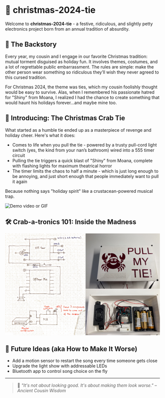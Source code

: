 # 🎄 christmas-2024-tie

Welcome to **christmas-2024-tie** - a festive, ridiculous, and slightly petty electronics project born from an annual tradition of absurdity.

## 🎁 The Backstory

Every year, my cousin and I engage in our favorite Christmas tradition: mutual torment disguised as holiday fun. It involves themes, costumes, and a lot of regrettable public embarrassment. The rules are simple: make the other person wear something so ridiculous they’ll wish they never agreed to this cursed tradition.

For Christmas 2024, the theme was ties, which my cousin foolishly thought would be easy to survive. Alas, when I remembered his passionate hatred for "Shiny" from Moana, I realized I had the chance to create something that would haunt his holidays forever...and maybe mine too.

## 🦀 Introducing: The Christmas Crab Tie

What started as a humble tie ended up as a masterpiece of revenge and holiday cheer. Here's what it does:

- Comes to life when you pull the tie - powered by a trusty pull-cord light switch (yes, the kind from your nan’s bathroom) wired into a 555 timer circuit
- Pulling the tie triggers a quick blast of "Shiny" from Moana, complete with flashing lights for maximum theatrical horror
- The timer limits the chaos to half a minute - which is just long enough to be annoying, and just short enough that people immediately want to pull it again

Because nothing says "holiday spirit" like a crustacean-powered musical trap.

![Demo video or GIF](demo.gif)

## 🛠️ Crab-a-tronics 101: Inside the Madness

![Circuit](circuit.png)


## 🧪 Future Ideas (aka How to Make It Worse)

- Add a motion sensor to restart the song every time someone gets close
- Upgrade the light show with addressable LEDs
- Bluetooth app to control song choice on the fly
---
> 🧠 *"It's not about looking good. It's about making them look worse." – Ancient Cousin Wisdom*
